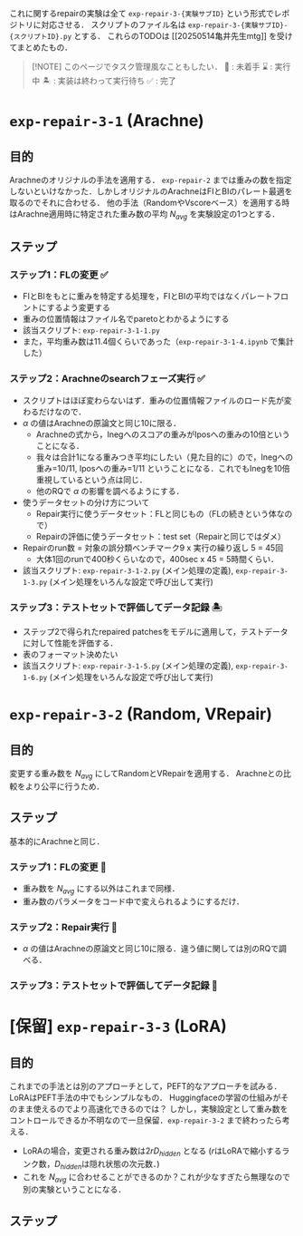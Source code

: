 これに関するrepairの実験は全て `exp-repair-3-{実験サブID}` という形式でレポジトリに対応させる．
スクリプトのファイル名は `exp-repair-3-{実験サブID}-{スクリプトID}.py` とする．
これらのTODOは [[20250514亀井先生mtg]] を受けてまとめたもの．

> [!NOTE] このページでタスク管理風なこともしたい．
> 🥚 : 未着手
> ⌛️ : 実行中
> 🏝️ : 実装は終わって実行待ち
> ✅ : 完了

# `exp-repair-3-1` (Arachne)
## 目的
Arachneのオリジナルの手法を適用する．
`exp-repair-2` までは重みの数を指定しないといけなかった．しかしオリジナルのArachneはFIとBIのパレート最適を取るのでそれに合わせる．
他の手法（RandomやVscoreベース）を適用する時はArachne適用時に特定された重み数の平均 $N_{avg}$ を実験設定の1つとする．
## ステップ
### ステップ1：FLの変更 ✅
- FIとBIをもとに重みを特定する処理を，FIとBIの平均ではなくパレートフロントにするよう変更する
- 重みの位置情報はファイル名でparetoとわかるようにする
- 該当スクリプト: `exp-repair-3-1-1.py`
- また，平均重み数は11.4個くらいであった（`exp-repair-3-1-4.ipynb` で集計した）
### ステップ2：Arachneのsearchフェーズ実行 ✅
 - スクリプトはほぼ変わらないはず．重みの位置情報ファイルのロード先が変わるだけなので．
 - $\alpha$ の値はArachneの原論文と同じ10に限る．
	 - Arachneの式から，Inegへのスコアの重みがIposへの重みの10倍ということになる．
	 - 我々は合計1になる重みつき平均にしたい（見た目的に）ので，Inegへの重み=10/11, Iposへの重み=1/11 ということになる．これでもInegを10倍重視しているという点は同じ．
	 - 他のRQで $\alpha$ の影響を調べるようにする．
 - 使うデータセットの分け方について
	 - Repair実行に使うデータセット：FLと同じもの（FLの続きという体なので）
	 - Repairの評価に使うデータセット：test set（Repairと同じではダメ）
 - Repairのrun数 = 対象の誤分類ベンチマーク9 x 実行の繰り返し 5 = 45回
	 - 大体1回のrunで400秒くらいなので，400sec x 45 = 5時間くらい．
 - 該当スクリプト: `exp-repair-3-1-2.py` (メイン処理の定義), `exp-repair-3-1-3.py` (メイン処理をいろんな設定で呼び出して実行)
### ステップ3：テストセットで評価してデータ記録 🏝️
- ステップ2で得られたrepaired patchesをモデルに適用して，テストデータに対して性能を評価する．
- 表のフォーマット決めたい
- 該当スクリプト: `exp-repair-3-1-5.py` (メイン処理の定義), `exp-repair-3-1-6.py` (メイン処理をいろんな設定で呼び出して実行)
# `exp-repair-3-2` (Random, VRepair)
## 目的
変更する重み数を $N_{avg}$ にしてRandomとVRepairを適用する．
Arachneとの比較をより公平に行うため．
## ステップ
基本的にArachneと同じ．

### ステップ1：FLの変更 🥚
- 重み数を $N_{avg}$ にする以外はこれまで同様．
- 重み数のパラメータをコード中で変えられるようにするだけ．
### ステップ2：Repair実行 🥚
- $\alpha$ の値はArachneの原論文と同じ10に限る．違う値に関しては別のRQで調べる．
### ステップ3：テストセットで評価してデータ記録 🥚

# [保留] `exp-repair-3-3` (LoRA)
## 目的
これまでの手法とは別のアプローチとして，PEFT的なアプローチを試みる．
LoRAはPEFT手法の中でもシンプルなもの．
Huggingfaceの学習の仕組みがそのまま使えるのでより高速化できるのでは？
しかし，実験設定として重み数をコントロールできるか不明なので一旦保留．`exp-repair-3-2` まで終わったら考える．
- LoRAの場合，変更される重み数は$2 r D_{hidden}$ となる ($r$はLoRAで縮小するランク数，$D_{hidden}$は隠れ状態の次元数．)
- これを $N_{avg}$ に合わせることができるのか？これが少なすぎたら無理なので別の実験ということになる．
## ステップ

